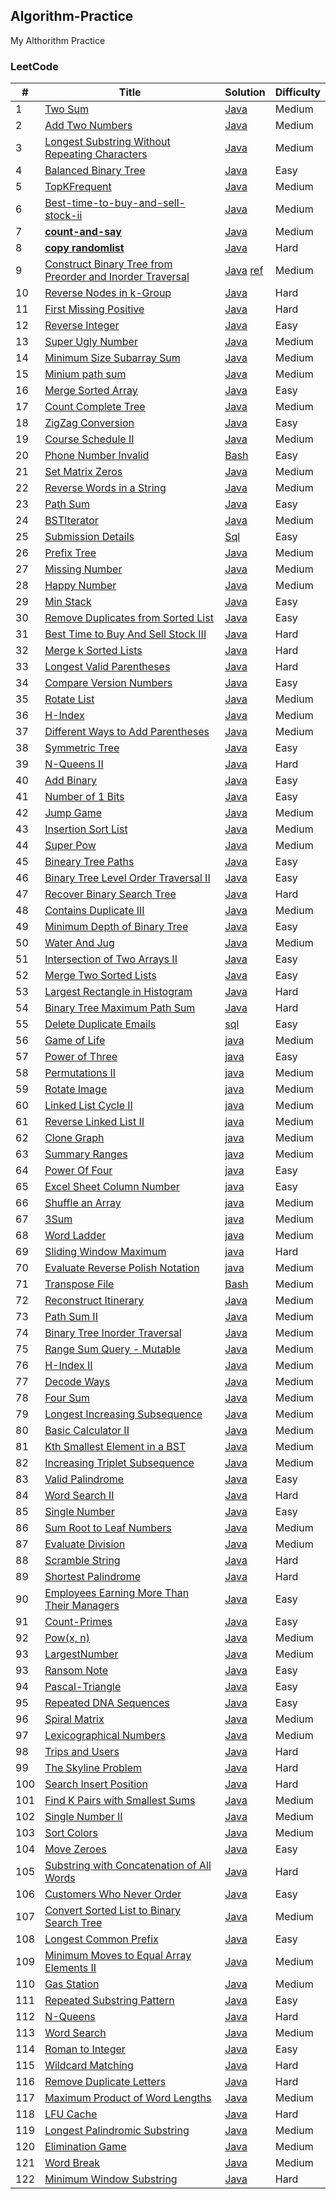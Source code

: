 ## Algorithm-Practice
My Althorithm Practice  


### LeetCode  

|#|Title|Solution|Difficulty|
| --- |---|---|---|
|1|[Two Sum](https://oj.leetcode.com/problems/two-sum/)|[Java](./src/main/java/com/binea/www/leetcodepractice/algorithm/TwoSum.java)|Medium|
|2|[Add Two Numbers](https://leetcode.com/problems/add-two-numbers/)|[Java](./src/main/java/com/binea/www/leetcodepractice/algorithm/AddTwoNumbers.java)|Medium|
|3|[Longest Substring Without Repeating Characters](https://leetcode.com/problems/longest-substring-without-repeating-characters/)|[Java](./src/main/java/com/binea/www/leetcodepractice/algorithm/LongestSubString.java)|Medium|
|4|[Balanced Binary Tree](https://leetcode.com/problems/balanced-binary-tree/)|[Java](./src/main/java/com/binea/www/leetcodepractice/algorithm/BalancedBinaryTree.java)|Easy|
|5|[TopKFrequent](https://leetcode.com/problems/top-k-frequent-elements/)|[Java](./src/main/java/com/binea/www/leetcodepractice/algorithm/TopKFrequent.java)|Medium|
|6|[Best-time-to-buy-and-sell-stock-ii](https://leetcode.com/problems/best-time-to-buy-and-sell-stock-ii/)|[Java](./src/main/java/com/binea/www/leetcodepractice/algorithm/BestTimeToBuyAndSellStockII.java)|Medium|
|7|[**count-and-say**](https://leetcode.com/problems/count-and-say/)|[Java](./src/main/java/com/binea/www/leetcodepractice/algorithm/CountAndSay.java)|Medium|
|8|[**copy randomlist**](https://leetcode.com/problems/copy-list-with-random-pointer/)|[Java](./src/main/java/com/binea/www/leetcodepractice/algorithm/CopyRandomList.java)|Hard|
|9|[Construct Binary Tree from Preorder and Inorder Traversal](https://leetcode.com/problems/construct-binary-tree-from-preorder-and-inorder-traversal/)|[Java](./src/main/java/com/binea/www/leetcodepractice/algorithm/BinaryTree.java) [ref](http://articles.leetcode.com/construct-binary-tree-from-inorder-and-preorder-postorder-traversal)|Medium|
|10|[Reverse Nodes in k-Group](https://leetcode.com/problems/reverse-nodes-in-k-group/)|[Java](./src/main/java/com/binea/www/leetcodepractice/algorithm/ReverseKGroup.java)|Hard|
|11|[First Missing Positive](https://leetcode.com/problems/first-missing-positive/)|[Java](./src/main/java/com/binea/www/leetcodepractice/algorithm/FirstMissingPositive.java)|Hard|
|12|[Reverse Integer](https://leetcode.com/problems/reverse-integer/)|[Java](./src/main/java/com/binea/www/leetcodepractice/algorithm/ReverseInteger.java)|Easy|
|13|[Super Ugly Number](https://leetcode.com/problems/super-ugly-number/)|[Java](https://github.com/xu6148152/LeetCode-Practice/blob/master/LeetCodePractice/app/src/main/java/com/binea/www/leetcodepractice/algorithm/SuperUglyNumber.java)|Medium|
|14|[Minimum Size Subarray Sum](https://leetcode.com/problems/minimum-size-subarray-sum/)|[Java](https://github.com/xu6148152/LeetCode-Practice/blob/master/LeetCodePractice/app/src/main/java/com/binea/www/leetcodepractice/algorithm/MinSubArrayLen.java)|Medium|  
|15|[Minium path sum](https://leetcode.com/problems/minimum-path-sum/)|[Java](https://github.com/xu6148152/LeetCode-Practice/blob/master/LeetCodePractice/app/src/main/java/com/binea/www/leetcodepractice/algorithm/MinPathSum.java)|Medium|  
|16|[Merge Sorted Array](https://leetcode.com/problems/merge-sorted-array/)|[Java](https://github.com/xu6148152/LeetCode-Practice/blob/master/LeetCodePractice/app/src/main/java/com/binea/www/leetcodepractice/algorithm/MergeSortedArray.java)|Easy|
|17|[Count Complete Tree](https://leetcode.com/problems/count-complete-tree-nodes/)|[Java](https://github.com/xu6148152/LeetCode-Practice/blob/master/LeetCodePractice/app/src/main/java/com/binea/www/leetcodepractice/algorithm/CountNodes.java)|Medium|
|18|[ZigZag Conversion](https://leetcode.com/problems/zigzag-conversion/)|[Java](https://github.com/xu6148152/LeetCode-Practice/blob/master/LeetCodePractice/app/src/main/java/com/binea/www/leetcodepractice/algorithm/ZigZagConversion.java)|Easy|
|19|[Course Schedule II](https://leetcode.com/problems/course-schedule-ii/)|[Java](https://github.com/xu6148152/LeetCode-Practice/blob/master/LeetCodePractice/app/src/main/java/com/binea/www/leetcodepractice/algorithm/CourseScheduleII.java)|Medium|
|20|[Phone Number Invalid](https://leetcode.com/problems/valid-phone-numbers/)|[Bash](https://github.com/xu6148152/LeetCode-Practice/blob/master/LeetCodePractice/app/src/main/java/com/binea/www/leetcodepractice/algorithm/PhoneNumberInvalid.sh)|Easy|
|21|[Set Matrix Zeros](https://leetcode.com/problems/set-matrix-zeroes/)|[Java](https://github.com/xu6148152/LeetCode-Practice/blob/master/LeetCodePractice/app/src/main/java/com/binea/www/leetcodepractice/algorithm/MatrixZeros.java)|Medium|
|22|[Reverse Words in a String](https://leetcode.com/problems/reverse-words-in-a-string/)|[Java](https://github.com/xu6148152/LeetCode-Practice/blob/master/LeetCodePractice/app/src/main/java/com/binea/www/leetcodepractice/algorithm/ReverseWords.java)|Medium|
|23|[Path Sum](https://leetcode.com/problems/path-sum/)|[Java](https://github.com/xu6148152/LeetCode-Practice/blob/master/LeetCodePractice/app/src/main/java/com/binea/www/leetcodepractice/algorithm/PathSum.java)|Easy|
|24|[BSTIterator](https://leetcode.com/problems/binary-search-tree-iterator/)|[Java](https://github.com/xu6148152/LeetCode-Practice/blob/master/LeetCodePractice/app/src/main/java/com/binea/www/leetcodepractice/algorithm/BSTIterator.java)|Medium|
|25|[Submission Details](https://leetcode.com/problems/duplicate-emails/)|[Sql](https://github.com/xu6148152/LeetCode-Practice/blob/master/LeetCodePractice/app/src/main/java/com/binea/www/leetcodepractice/algorithm/DuplicateEmails.sql)|Easy|
|26|[Prefix Tree](https://leetcode.com/problems/implement-trie-prefix-tree/)|[Java](https://github.com/xu6148152/LeetCode-Practice/blob/master/LeetCodePractice/app/src/main/java/com/binea/www/leetcodepractice/algorithm/PrefixTree.java)|Medium|
|27|[Missing Number](https://leetcode.com/problems/missing-number/)|[Java](https://github.com/xu6148152/LeetCode-Practice/blob/master/LeetCodePractice/app/src/main/java/com/binea/www/leetcodepractice/algorithm/MissingNumber.java)|Medium|
|28|[Happy Number](https://leetcode.com/problems/happy-number/)|[Java](https://github.com/xu6148152/LeetCode-Practice/blob/master/LeetCodePractice/app/src/main/java/com/binea/www/leetcodepractice/algorithm/HappyNumber.java)|Medium|
|29|[Min Stack](https://leetcode.com/problems/min-stackWithNode/)|[Java](https://github.com/xu6148152/LeetCode-Practice/blob/master/LeetCodePractice/app/src/main/java/com/binea/www/leetcodepractice/algorithm/MinStack.java)|Easy|
|30|[Remove Duplicates from Sorted List](https://leetcode.com/problems/remove-duplicates-from-sorted-list/)|[Java](https://github.com/xu6148152/LeetCode-Practice/blob/master/LeetCodePractice/app/src/main/java/com/binea/www/leetcodepractice/algorithm/DeleteDuplicates.java)|Easy|
|31|[Best Time to Buy And Sell Stock III](https://leetcode.com/problems/best-time-to-buy-and-sell-stock-iii/)|[Java](https://github.com/xu6148152/LeetCode-Practice/blob/master/LeetCodePractice/app/src/main/java/com/binea/www/leetcodepractice/algorithm/BestTimeToBuyAndSellStockII.java)|Hard|
|32|[Merge k Sorted Lists](https://leetcode.com/problems/merge-k-sorted-lists/)|[Java](https://github.com/xu6148152/LeetCode-Practice/blob/master/LeetCodePractice/app/src/main/java/com/binea/www/leetcodepractice/algorithm/MergeKLists.java)|Hard|
|33|[Longest Valid Parentheses](https://leetcode.com/problems/longest-valid-parentheses/)|[Java](https://github.com/xu6148152/LeetCode-Practice/blob/master/LeetCodePractice/app/src/main/java/com/binea/www/leetcodepractice/algorithm/LongestValidParentheses.java)|Hard|
|34|[Compare Version Numbers](https://leetcode.com/problems/compare-version-numbers/)|[Java](https://github.com/xu6148152/LeetCode-Practice/blob/master/LeetCodePractice/app/src/main/java/com/binea/www/leetcodepractice/algorithm/CompareVersionNumbers.java)|Easy|
|35|[Rotate List](https://leetcode.com/problems/rotate-list/)|[Java](https://github.com/xu6148152/LeetCode-Practice/blob/master/LeetCodePractice/app/src/main/java/com/binea/www/leetcodepractice/algorithm/RotateList.java)|Medium|
|36|[H-Index](https://leetcode.com/problems/h-index/)|[Java](https://github.com/xu6148152/LeetCode-Practice/blob/master/LeetCodePractice/app/src/main/java/com/binea/www/leetcodepractice/algorithm/HIndex.java)|Medium|
|37|[Different Ways to Add Parentheses](https://leetcode.com/problems/different-ways-to-add-parentheses/)|[Java](https://github.com/xu6148152/LeetCode-Practice/blob/master/LeetCodePractice/app/src/main/java/com/binea/www/leetcodepractice/algorithm/DifferentWaysToAddParentheses.java)|Medium|
|38|[Symmetric Tree](https://leetcode.com/problems/symmetric-tree/)|[Java](https://github.com/xu6148152/LeetCode-Practice/blob/master/LeetCodePractice/app/src/main/java/com/binea/www/leetcodepractice/algorithm/SymmetricTree.java)|Easy|
|39|[N-Queens II](https://leetcode.com/problems/symmetric-tree/)|[Java](https://github.com/xu6148152/LeetCode-Practice/blob/master/LeetCodePractice/app/src/main/java/com/binea/www/leetcodepractice/algorithm/N_Queens_II.java)|Hard|
|40|[Add Binary](https://leetcode.com/problems/add-binary/)|[Java](https://github.com/xu6148152/LeetCode-Practice/blob/master/LeetCodePractice/app/src/main/java/com/binea/www/leetcodepractice/algorithm/AddBinary.java)|Easy|
|41|[Number of 1 Bits](https://leetcode.com/problems/number-of-1-bits/)|[Java](https://github.com/xu6148152/LeetCode-Practice/blob/master/LeetCodePractice/app/src/main/java/com/binea/www/leetcodepractice/algorithm/HammingWeight.java)|Easy|
|42|[Jump Game](https://leetcode.com/problems/jump-game/)|[Java](https://github.com/xu6148152/LeetCode-Practice/blob/master/LeetCodePractice/app/src/main/java/com/binea/www/leetcodepractice/algorithm/JumpGame.java)|Medium|
|43|[Insertion Sort List](https://leetcode.com/problems/insertion-sort-list/)|[Java](https://github.com/xu6148152/LeetCode-Practice/blob/master/LeetCodePractice/app/src/main/java/com/binea/www/leetcodepractice/algorithm/InsertionSortList.java)|Medium|
|44|[Super Pow](https://leetcode.com/submissions/detail/66477122/)|[Java](https://github.com/xu6148152/LeetCode-Practice/blob/master/LeetCodePractice/app/src/main/java/com/binea/www/leetcodepractice/algorithm/SuperPow.java)|Medium|
|45|[Bineary Tree Paths](https://leetcode.com/problems/binary-tree-paths/)|[Java](https://github.com/xu6148152/LeetCode-Practice/blob/master/LeetCodePractice/app/src/main/java/com/binea/www/leetcodepractice/algorithm/BinaryTreePaths.java)|Easy|
|46|[Binary Tree Level Order Traversal II](https://leetcode.com/problems/binary-tree-level-order-traversal-ii/)|[Java](https://github.com/xu6148152/LeetCode-Practice/blob/master/LeetCodePractice/app/src/main/java/com/binea/www/leetcodepractice/algorithm/LevelOrderBottom.java)|Easy|
|47|[Recover Binary Search Tree](https://leetcode.com/problems/recover-binary-search-tree/)|[Java](https://github.com/xu6148152/LeetCode-Practice/blob/master/LeetCodePractice/app/src/main/java/com/binea/www/leetcodepractice/algorithm/RecoverTree.java)|Hard|
|48|[Contains Duplicate III](https://leetcode.com/problems/contains-duplicate-iii/)|[Java](https://github.com/xu6148152/LeetCode-Practice/blob/master/LeetCodePractice/app/src/main/java/com/binea/www/leetcodepractice/algorithm/ContainsDuplicateIII.java)|Medium|
|49|[Minimum Depth of Binary Tree](https://leetcode.com/problems/minimum-depth-of-binary-tree/)|[Java](https://github.com/xu6148152/LeetCode-Practice/blob/master/LeetCodePractice/app/src/main/java/com/binea/www/leetcodepractice/algorithm/MinDepth.java)|Easy|
|50|[Water And Jug](https://leetcode.com/problems/water-and-jug-problem/)|[Java](https://github.com/xu6148152/LeetCode-Practice/blob/master/LeetCodePractice/app/src/main/java/com/binea/www/leetcodepractice/algorithm/WaterAndJugProblem.java)|Medium|
|51|[Intersection of Two Arrays II](https://leetcode.com/problems/intersection-of-two-arrays-ii/)|[Java](https://github.com/xu6148152/LeetCode-Practice/blob/master/LeetCodePractice/app/src/main/java/com/binea/www/leetcodepractice/algorithm/IntersectArray.java)|Easy|
|52|[Merge Two Sorted Lists](https://leetcode.com/problems/merge-two-sorted-lists/)|[Java](https://github.com/xu6148152/LeetCode-Practice/blob/master/LeetCodePractice/app/src/main/java/com/binea/www/leetcodepractice/algorithm/MergeTwoSortedLists.java)|Easy|
|53|[Largest Rectangle in Histogram](https://leetcode.com/problems/largest-rectangle-in-histogram/)|[Java](https://github.com/xu6148152/LeetCode-Practice/blob/master/LeetCodePractice/app/src/main/java/com/binea/www/leetcodepractice/algorithm/LargestRectangleArea.java)|Hard|
|54|[Binary Tree Maximum Path Sum](https://leetcode.com/problems/binary-tree-maximum-path-sum/)|[Java](https://github.com/xu6148152/LeetCode-Practice/blob/master/LeetCodePractice/app/src/main/java/com/binea/www/leetcodepractice/algorithm/MaxPathSum.java)|Hard|
|55|[Delete Duplicate Emails](https://leetcode.com/submissions/detail/68218749/)|[sql](https://github.com/xu6148152/LeetCode-Practice/blob/master/LeetCodePractice/app/src/main/java/com/binea/www/leetcodepractice/algorithm/DeleteDuplicateEmails.sql)|Easy|
|56|[Game of Life](https://leetcode.com/problems/game-of-life/)|[java](https://github.com/xu6148152/LeetCode-Practice/blob/master/LeetCodePractice/app/src/main/java/com/binea/www/leetcodepractice/algorithm/GameOfLife.java)|Medium|
|57|[Power of Three](https://leetcode.com/problems/power-of-three/)|[java](https://github.com/xu6148152/LeetCode-Practice/blob/master/LeetCodePractice/app/src/main/java/com/binea/www/leetcodepractice/algorithm/PowerOfThree.java)|Easy|
|58|[Permutations II](https://leetcode.com/problems/permutations-ii/)|[java](https://github.com/xu6148152/LeetCode-Practice/blob/master/LeetCodePractice/app/src/main/java/com/binea/www/leetcodepractice/algorithm/PermutationsII.java)|Medium|
|59|[Rotate Image](https://leetcode.com/problems/rotate-image/)|[java](https://github.com/xu6148152/LeetCode-Practice/blob/master/LeetCodePractice/app/src/main/java/com/binea/www/leetcodepractice/algorithm/RotateImage.java)|Medium|
|60|[Linked List Cycle II](https://leetcode.com/problems/linked-list-cycle-ii/)|[java](https://github.com/xu6148152/LeetCode-Practice/blob/master/LeetCodePractice/app/src/main/java/com/binea/www/leetcodepractice/algorithm/LinkedListCycleII.java)|Medium|
|61|[Reverse Linked List II](https://leetcode.com/problems/reverse-linked-list-ii/)|[java](https://github.com/xu6148152/LeetCode-Practice/blob/master/LeetCodePractice/app/src/main/java/com/binea/www/leetcodepractice/algorithm/ReverseLinkedListII.java)|Medium|
|62|[Clone Graph](https://leetcode.com/problems/clone-graph/)|[java](https://github.com/xu6148152/LeetCode-Practice/blob/master/LeetCodePractice/app/src/main/java/com/binea/www/leetcodepractice/algorithm/CloneGraph.java)|Medium|
|63|[Summary Ranges](https://leetcode.com/problems/summary-ranges/)|[java](https://github.com/xu6148152/LeetCode-Practice/blob/master/LeetCodePractice/app/src/main/java/com/binea/www/leetcodepractice/algorithm/SummaryRanges.java)|Medium|
|64|[Power Of Four](https://leetcode.com/problems/power-of-four/)|[java](https://github.com/xu6148152/LeetCode-Practice/blob/master/LeetCodePractice/app/src/main/java/com/binea/www/leetcodepractice/algorithm/PowerOfFour.java)|Easy|
|65|[Excel Sheet Column Number](https://leetcode.com/problems/excel-sheet-column-number/)|[java](https://github.com/xu6148152/LeetCode-Practice/blob/master/LeetCodePractice/app/src/main/java/com/binea/www/leetcodepractice/algorithm/ExcelSheetColumnNumber.java)|Easy|  
|66|[Shuffle an Array](https://leetcode.com/problems/shuffle-an-array/)|[java](https://github.com/xu6148152/LeetCode-Practice/blob/master/LeetCodePractice/app/src/main/java/com/binea/www/leetcodepractice/algorithm/ShuffleAnArray.java)|Medium|  
|67|[3Sum](https://leetcode.com/problems/3sum/)|[java](https://github.com/xu6148152/LeetCode-Practice/blob/master/LeetCodePractice/app/src/main/java/com/binea/www/leetcodepractice/algorithm/ThreeSum.java)|Medium|  
|68|[Word Ladder](https://leetcode.com/problems/word-ladder/)|[java](https://github.com/xu6148152/LeetCode-Practice/blob/master/LeetCodePractice/app/src/main/java/com/binea/www/leetcodepractice/algorithm/WordLadder.java)|Medium| 
|69|[Sliding Window Maximum](https://leetcode.com/problems/sliding-window-maximum/)|[java](https://github.com/xu6148152/LeetCode-Practice/blob/master/LeetCodePractice/app/src/main/java/com/binea/www/leetcodepractice/algorithm/SlidingWindowMaximum.java)|Hard| 
|70|[Evaluate Reverse Polish Notation](https://leetcode.com/problems/evaluate-reverse-polish-notation/)|[java](https://github.com/xu6148152/LeetCode-Practice/blob/master/LeetCodePractice/app/src/main/java/com/binea/www/leetcodepractice/algorithm/EvalRPN.java)|Medium| 
|71|[Transpose File](https://leetcode.com/problems/transpose-file/)|[Bash](https://github.com/xu6148152/LeetCode-Practice/blob/master/LeetCodePractice/app/src/main/java/com/binea/www/leetcodepractice/algorithm/TransposeFile.sh)|Medium| 
|72|[Reconstruct Itinerary](https://leetcode.com/problems/reconstruct-itinerary/)|[Java](https://github.com/xu6148152/LeetCode-Practice/blob/master/LeetCodePractice/app/src/main/java/com/binea/www/leetcodepractice/algorithm/ReconstructItinerary.java)|Medium| 
|73|[Path Sum II](https://leetcode.com/problems/path-sum-ii/)|[Java](https://github.com/xu6148152/LeetCode-Practice/blob/master/LeetCodePractice/app/src/main/java/com/binea/www/leetcodepractice/algorithm/PathSumII.java)|Medium| 
|74|[Binary Tree Inorder Traversal](https://leetcode.com/problems/binary-tree-inorder-traversal/)|[Java](https://github.com/xu6148152/LeetCode-Practice/blob/master/LeetCodePractice/app/src/main/java/com/binea/www/leetcodepractice/algorithm/BinaryTreeInorderTraversal.java)|Medium| 
|75|[Range Sum Query - Mutable](https://leetcode.com/problems/range-sum-query-mutable/)|[Java](https://github.com/xu6148152/LeetCode-Practice/blob/master/LeetCodePractice/app/src/main/java/com/binea/www/leetcodepractice/algorithm/RangeSumQuery.java)|Medium| 
|76|[H-Index II](https://leetcode.com/problems/h-index-ii/)|[Java](https://github.com/xu6148152/LeetCode-Practice/blob/master/LeetCodePractice/app/src/main/java/com/binea/www/leetcodepractice/algorithm/H_Index_II.java)|Medium| 
|77|[Decode Ways](https://leetcode.com/problems/decode-ways/)|[Java](https://github.com/xu6148152/LeetCode-Practice/blob/master/LeetCodePractice/app/src/main/java/com/binea/www/leetcodepractice/algorithm/NumDecodings.java)|Medium| 
|78|[Four Sum](https://leetcode.com/problems/4sum/)|[Java](https://github.com/xu6148152/LeetCode-Practice/blob/master/LeetCodePractice/app/src/main/java/com/binea/www/leetcodepractice/algorithm/FourSum.java)|Medium| 
|79|[Longest Increasing Subsequence](https://leetcode.com/problems/longest-increasing-subsequence/)|[Java](https://github.com/xu6148152/LeetCode-Practice/blob/master/LeetCodePractice/app/src/main/java/com/binea/www/leetcodepractice/algorithm/LengthOfLIS.java)|Medium| 
|80|[Basic Calculator II](https://leetcode.com/problems/basic-calculator-ii/)|[Java](https://github.com/xu6148152/LeetCode-Practice/blob/master/LeetCodePractice/app/src/main/java/com/binea/www/leetcodepractice/algorithm/BasicCalculatorII.java)|Medium|  
|81|[Kth Smallest Element in a BST](https://leetcode.com/problems/kth-smallest-element-in-a-bst/)|[Java](https://github.com/xu6148152/LeetCode-Practice/blob/master/LeetCodePractice/app/src/main/java/com/binea/www/leetcodepractice/algorithm/KthSmallest.java)|Medium|  
|82|[Increasing Triplet Subsequence](https://leetcode.com/problems/increasing-triplet-subsequence/)|[Java](https://github.com/xu6148152/LeetCode-Practice/blob/master/LeetCodePractice/app/src/main/java/com/binea/www/leetcodepractice/algorithm/IncreasingTriplet.java)|Medium|
|83|[Valid Palindrome](https://leetcode.com/problems/valid-palindrome/)|[Java](https://github.com/xu6148152/LeetCode-Practice/blob/master/LeetCodePractice/app/src/main/java/com/binea/www/leetcodepractice/algorithm/ValidPalindrome.java)|Easy|
|84|[Word Search II](https://leetcode.com/problems/word-search-ii/)|[Java](https://github.com/xu6148152/LeetCode-Practice/blob/master/LeetCodePractice/app/src/main/java/com/binea/www/leetcodepractice/algorithm/WordSearchII.java)|Hard|
|85|[Single Number](https://leetcode.com/problems/single-number/)|[Java](https://github.com/xu6148152/LeetCode-Practice/blob/master/LeetCodePractice/app/src/main/java/com/binea/www/leetcodepractice/algorithm/SingleNumber.java)|Easy|
|86|[Sum Root to Leaf Numbers](https://leetcode.com/problems/sum-root-to-leaf-numbers/)|[Java](https://github.com/xu6148152/LeetCode-Practice/blob/master/LeetCodePractice/app/src/main/java/com/binea/www/leetcodepractice/algorithm/SumNumbers.java)|Medium|
|87|[Evaluate Division](https://leetcode.com/problems/evaluate-division/)|[Java](https://github.com/xu6148152/LeetCode-Practice/blob/master/LeetCodePractice/app/src/main/java/com/binea/www/leetcodepractice/algorithm/EvaluateDivision.java)|Medium|
|88|[Scramble String](https://leetcode.com/problems/scramble-string/)|[Java](https://github.com/xu6148152/LeetCode-Practice/blob/master/LeetCodePractice/app/src/main/java/com/binea/www/leetcodepractice/algorithm/ScrambleString.java)|Hard|
|89|[Shortest Palindrome](https://leetcode.com/problems/shortest-palindrome/)|[Java](https://github.com/xu6148152/LeetCode-Practice/blob/master/LeetCodePractice/app/src/main/java/com/binea/www/leetcodepractice/algorithm/ShortestPalindrome.java)|Hard|
|90|[Employees Earning More Than Their Managers](https://leetcode.com/problems/employees-earning-more-than-their-managers/)|[Java](https://github.com/xu6148152/LeetCode-Practice/blob/master/LeetCodePractice/app/src/main/java/com/binea/www/leetcodepractice/algorithm/CompareEmployeesEarning.sql)|Easy|
|91|[Count-Primes](https://leetcode.com/problems/count-primes/)|[Java](https://github.com/xu6148152/LeetCode-Practice/blob/master/LeetCodePractice/app/src/main/java/com/binea/www/leetcodepractice/algorithm/CountPrimes.java)|Easy|
|92|[Pow(x, n)](https://leetcode.com/problems/powx-n/)|[Java](https://github.com/xu6148152/LeetCode-Practice/blob/master/LeetCodePractice/app/src/main/java/com/binea/www/leetcodepractice/algorithm/Pow.java)|Medium|
|93|[LargestNumber](https://leetcode.com/problems/largest-number/)|[Java](https://github.com/xu6148152/LeetCode-Practice/blob/master/LeetCodePractice/app/src/main/java/com/binea/www/leetcodepractice/algorithm/LargestNumber.java)|Medium|
|93|[Ransom Note](https://leetcode.com/problems/ransom-note/)|[Java](https://github.com/xu6148152/LeetCode-Practice/blob/master/LeetCodePractice/app/src/main/java/com/binea/www/leetcodepractice/algorithm/RansomNote.java)|Easy|
|94|[Pascal-Triangle](https://leetcode.com/problems/pascals-triangle/)|[Java](https://github.com/xu6148152/LeetCode-Practice/blob/master/LeetCodePractice/app/src/main/java/com/binea/www/leetcodepractice/algorithm/PascalTriangle.java)|Easy|
|95|[Repeated DNA Sequences](https://leetcode.com/problems/repeated-dna-sequences/)|[Java](https://github.com/xu6148152/LeetCode-Practice/blob/master/LeetCodePractice/app/src/main/java/com/binea/www/leetcodepractice/algorithm/RepeatedDNASequences.java)|Easy|
|96|[Spiral Matrix](https://leetcode.com/problems/spiral-matrix/)|[Java](https://github.com/xu6148152/LeetCode-Practice/blob/master/LeetCodePractice/app/src/main/java/com/binea/www/leetcodepractice/algorithm/SpiralMatrix.java)|Medium|
|97|[Lexicographical Numbers](https://leetcode.com/problems/spiral-matrix/)|[Java](https://github.com/xu6148152/LeetCode-Practice/blob/master/LeetCodePractice/app/src/main/java/com/binea/www/leetcodepractice/algorithm/LexicographicalNumbers.java)|Medium|
|98|[Trips and Users](https://leetcode.com/problems/trips-and-users/)|[Java](https://github.com/xu6148152/LeetCode-Practice/blob/master/LeetCodePractice/app/src/main/java/com/binea/www/leetcodepractice/algorithm/TripsandUsers.sql)|Hard|
|99|[The Skyline Problem](https://leetcode.com/problems/the-skyline-problem/)|[Java](https://github.com/xu6148152/LeetCode-Practice/blob/master/LeetCodePractice/app/src/main/java/com/binea/www/leetcodepractice/algorithm/TheSkylineProblem.java)|Hard|
|100|[Search Insert Position](https://leetcode.com/problems/search-insert-position/)|[Java](https://github.com/xu6148152/LeetCode-Practice/blob/master/LeetCodePractice/app/src/main/java/com/binea/www/leetcodepractice/algorithm/SearchInsertPosition.java)|Hard|
|101|[Find K Pairs with Smallest Sums](https://leetcode.com/problems/find-k-pairs-with-smallest-sums/)|[Java](https://github.com/xu6148152/LeetCode-Practice/blob/master/LeetCodePractice/app/src/main/java/com/binea/www/leetcodepractice/algorithm/KSmallestPairs.java)|Medium|
|102|[Single Number II](https://leetcode.com/problems/single-number-ii/)|[Java](https://github.com/xu6148152/LeetCode-Practice/blob/master/LeetCodePractice/app/src/main/java/com/binea/www/leetcodepractice/algorithm/SingleNumberII.java)|Medium|
|103|[Sort Colors](https://leetcode.com/problems/sort-colors/)|[Java](https://github.com/xu6148152/LeetCode-Practice/blob/master/LeetCodePractice/app/src/main/java/com/binea/www/leetcodepractice/algorithm/SortColors.java)|Medium|
|104|[Move Zeroes](https://leetcode.com/problems/move-zeroes/)|[Java](https://github.com/xu6148152/LeetCode-Practice/blob/master/LeetCodePractice/app/src/main/java/com/binea/www/leetcodepractice/algorithm/MoveZeros.java)|Easy|
|105|[Substring with Concatenation of All Words](https://leetcode.com/problems/substring-with-concatenation-of-all-words/)|[Java](https://github.com/xu6148152/LeetCode-Practice/blob/master/LeetCodePractice/app/src/main/java/com/binea/www/leetcodepractice/algorithm/FindSubString.java)|Hard|
|106|[Customers Who Never Order](https://leetcode.com/problems/customers-who-never-order/)|[Java](https://github.com/xu6148152/LeetCode-Practice/blob/master/LeetCodePractice/app/src/main/java/com/binea/www/leetcodepractice/algorithm/CustomersWhoNeverOrder.sql)|Easy|
|107|[Convert Sorted List to Binary Search Tree](https://leetcode.com/problems/convert-sorted-list-to-binary-search-tree/)|[Java](https://github.com/xu6148152/LeetCode-Practice/blob/master/LeetCodePractice/app/src/main/java/com/binea/www/leetcodepractice/algorithm/SortedListToBST.sql)|Medium|
|108|[Longest Common Prefix](https://leetcode.com/problems/longest-common-prefix/)|[Java](https://github.com/xu6148152/LeetCode-Practice/blob/master/LeetCodePractice/app/src/main/java/com/binea/www/leetcodepractice/algorithm/LongestCommonPrefix.java)|Easy|
|109|[Minimum Moves to Equal Array Elements II](https://leetcode.com/problems/minimum-moves-to-equal-array-elements-ii/)|[Java](https://github.com/xu6148152/LeetCode-Practice/blob/master/LeetCodePractice/app/src/main/java/com/binea/www/leetcodepractice/algorithm/MinMoves2.java)|Medium|
|110|[Gas Station](https://leetcode.com/problems/gas-station/)|[Java](https://github.com/xu6148152/LeetCode-Practice/blob/master/LeetCodePractice/app/src/main/java/com/binea/www/leetcodepractice/algorithm/GasStation.java)|Medium|
|111|[Repeated Substring Pattern](https://leetcode.com/problems/repeated-substring-pattern/)|[Java](https://github.com/xu6148152/LeetCode-Practice/blob/master/LeetCodePractice/app/src/main/java/com/binea/www/leetcodepractice/algorithm/RepeatedSubstringPattern.java)|Easy|
|112|[N-Queens](https://leetcode.com/problems/n-queens/)|[Java](https://github.com/xu6148152/LeetCode-Practice/blob/master/LeetCodePractice/app/src/main/java/com/binea/www/leetcodepractice/algorithm/NQueens.java)|Hard|
|113|[Word Search](https://leetcode.com/problems/word-search/)|[Java](https://github.com/xu6148152/LeetCode-Practice/blob/master/LeetCodePractice/app/src/main/java/com/binea/www/leetcodepractice/algorithm/WordSearch.java)|Medium|
|114|[Roman to Integer](https://leetcode.com/problems/word-search/)|[Java](https://github.com/xu6148152/LeetCode-Practice/blob/master/LeetCodePractice/app/src/main/java/com/binea/www/leetcodepractice/algorithm/RomantoInteger.java)|Easy|
|115|[Wildcard Matching](https://leetcode.com/problems/wildcard-matching/)|[Java](https://github.com/xu6148152/LeetCode-Practice/blob/master/LeetCodePractice/app/src/main/java/com/binea/www/leetcodepractice/algorithm/WildcardMatching.java)|Hard|
|116|[Remove Duplicate Letters](https://leetcode.com/problems/remove-duplicate-letters/)|[Java](https://github.com/xu6148152/LeetCode-Practice/blob/master/LeetCodePractice/app/src/main/java/com/binea/www/leetcodepractice/algorithm/RemoveDuplicateLetters.java)|Hard|
|117|[Maximum Product of Word Lengths](https://leetcode.com/problems/maximum-product-of-word-lengths/)|[Java](https://github.com/xu6148152/LeetCode-Practice/blob/master/LeetCodePractice/app/src/main/java/com/binea/www/leetcodepractice/algorithm/MaximumProductofWordLengths.java)|Medium|
|118|[LFU Cache](https://leetcode.com/problems/lfu-cache/)|[Java](https://github.com/xu6148152/LeetCode-Practice/blob/master/LeetCodePractice/app/src/main/java/com/binea/www/leetcodepractice/algorithm/LFUCache.java)|Hard|
|119|[Longest Palindromic Substring](https://leetcode.com/problems/longest-palindromic-substring/)|[Java](https://github.com/xu6148152/LeetCode-Practice/blob/master/LeetCodePractice/app/src/main/java/com/binea/www/leetcodepractice/algorithm/LongestPalindromicSubstring.java)|Medium|
|120|[Elimination Game](https://leetcode.com/problems/elimination-game/)|[Java](https://github.com/xu6148152/LeetCode-Practice/blob/master/LeetCodePractice/app/src/main/java/com/binea/www/leetcodepractice/algorithm/EliminationGame.java)|Medium|
|121|[Word Break](https://leetcode.com/problems/word-break/)|[Java](https://github.com/xu6148152/LeetCode-Practice/blob/master/LeetCodePractice/app/src/main/java/com/binea/www/leetcodepractice/algorithm/WordBreak.java)|Medium|
|122|[Minimum Window Substring](https://leetcode.com/problems/minimum-window-substring/)|[Java](https://github.com/xu6148152/LeetCode-Practice/blob/master/LeetCodePractice/app/src/main/java/com/binea/www/leetcodepractice/algorithm/MinimumWindowSubstring.java)|Hard|
